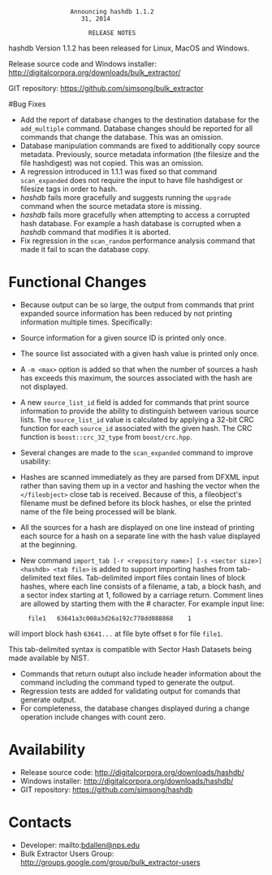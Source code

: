                      Announcing hashdb 1.1.2
                        31, 2014

                          RELEASE NOTES

hashdb Version 1.1.2 has been released for Linux, MacOS and Windows.

Release source code and Windows installer: http://digitalcorpora.org/downloads/bulk_extractor/

GIT repository: https://github.com/simsong/bulk_extractor

#Bug Fixes

* Add the report of database changes to the destination database for the `add_multiple` command.  Database changes should be reported for all commands that change the database.  This was an omission.
* Database manipulation commands are fixed to additionally copy source metadata.  Previously, source metadata information (the filesize and the file hashdigest) was not copied.  This was an omission.
* A regression introduced in 1.1.1 was fixed so that command `scan_expanded` does not require the input to have file hashdigest or filesize tags in order to hash.
* _hashdb_ fails more gracefully and suggests running the `upgrade` command when the source metadata store is missing.
* _hashdb_ fails more gracefully when attempting to access a corrupted hash database.  For example a hash database is corrupted when a  _hashdb_ command that modifies it is aborted.
* Fix regression in the `scan_random` performance analysis command that made it fail to scan the database copy.

# Functional Changes
* Because output can be so large, the output from commands that print expanded source information has been reduced by not printing information multiple times.  Specifically:
 * Source information for a given source ID is printed only once.
 * The source list associated with a given hash value is printed only once.
 * A `-m <max>` option is added so that when the number of sources a hash has exceeds this maximum, the sources associated with the hash are not displayed. 
* A new `source_list_id` field is added for commands that print source information to provide the ability to distinguish between various source lists.  The `source_list_id` value is calculated by applying a 32-bit CRC function for each `source_id` associated with the given hash.  The CRC function is `boost::crc_32_type` from `boost/crc.hpp`.
* Several changes are made to the `scan_expanded` command to improve usability:
 * Hashes are scanned immediately as they are parsed from DFXML input rather than saving them up in a vector and hashing the vector when the `</fileobject>` close tab is received.  Because of this, a fileobject's filename must be defined before its block hashes, or else the printed name of the file being processed will be blank.
 * All the sources for a hash are displayed on one line instead of printing each source for a hash on a separate line with the hash value displayed at the beginning.
* New command `import_tab [-r <repository name>] [-s <sector size>] <hashdb> <tab file>` is added to support importing hashes from tab-delimited text files.  Tab-delimited import files contain lines of block hashes, where each line consists of a filename, a tab, a block hash, and a sector index starting at 1, followed by a carriage return.  Comment lines are allowed by starting them with the # character. 
For example input line:

        file1	63641a3c008a3d26a192c778dd088868	1

 will import block hash `63641...` at file byte offset `0` for file `file1`.

 This tab-delimited syntax is compatible with  Sector Hash Datasets being made available by NIST.
* Commands that return outupt also include header information about the command including the command typed to generate the output.
* Regression tests are added for validating output for comands that generate output.
* For completeness, the database changes displayed during a change operation include changes with count zero.

Availability
============
* Release source code: http://digitalcorpora.org/downloads/hashdb/
* Windows installer: http://digitalcorpora.org/downloads/hashdb/
* GIT repository: https://github.com/simsong/hashdb

Contacts
========
* Developer: mailto:bdallen@nps.edu
* Bulk Extractor Users Group: http://groups.google.com/group/bulk_extractor-users 
